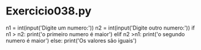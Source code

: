 # Exercicio038.py

n1 = int(input('Digite um numero:'))
n2 = int(input('Digite outro numero:'))
if n1 > n2:
    print('o primeiro numero é maior')
elif n2 >n1:
    print('o segundo numero é maior')
else:
    print('Os valores são iguais')
